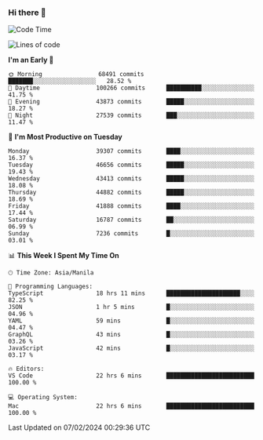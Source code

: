 ### Hi there 👋

<!--START_SECTION:waka-->
![Code Time](http://img.shields.io/badge/Code%20Time-4%2C842%20hrs%2042%20mins-blue)

![Lines of code](https://img.shields.io/badge/From%20Hello%20World%20I%27ve%20Written-108.7%20million%20lines%20of%20code-blue)

**I'm an Early 🐤** 

```text
🌞 Morning                68491 commits       ███████░░░░░░░░░░░░░░░░░░   28.52 % 
🌆 Daytime                100266 commits      ██████████░░░░░░░░░░░░░░░   41.75 % 
🌃 Evening                43873 commits       █████░░░░░░░░░░░░░░░░░░░░   18.27 % 
🌙 Night                  27539 commits       ███░░░░░░░░░░░░░░░░░░░░░░   11.47 % 
```
📅 **I'm Most Productive on Tuesday** 

```text
Monday                   39307 commits       ████░░░░░░░░░░░░░░░░░░░░░   16.37 % 
Tuesday                  46656 commits       █████░░░░░░░░░░░░░░░░░░░░   19.43 % 
Wednesday                43413 commits       █████░░░░░░░░░░░░░░░░░░░░   18.08 % 
Thursday                 44882 commits       █████░░░░░░░░░░░░░░░░░░░░   18.69 % 
Friday                   41888 commits       ████░░░░░░░░░░░░░░░░░░░░░   17.44 % 
Saturday                 16787 commits       ██░░░░░░░░░░░░░░░░░░░░░░░   06.99 % 
Sunday                   7236 commits        █░░░░░░░░░░░░░░░░░░░░░░░░   03.01 % 
```


📊 **This Week I Spent My Time On** 

```text
🕑︎ Time Zone: Asia/Manila

💬 Programming Languages: 
TypeScript               18 hrs 11 mins      █████████████████████░░░░   82.25 % 
JSON                     1 hr 5 mins         █░░░░░░░░░░░░░░░░░░░░░░░░   04.96 % 
YAML                     59 mins             █░░░░░░░░░░░░░░░░░░░░░░░░   04.47 % 
GraphQL                  43 mins             █░░░░░░░░░░░░░░░░░░░░░░░░   03.26 % 
JavaScript               42 mins             █░░░░░░░░░░░░░░░░░░░░░░░░   03.17 % 

🔥 Editors: 
VS Code                  22 hrs 6 mins       █████████████████████████   100.00 % 

💻 Operating System: 
Mac                      22 hrs 6 mins       █████████████████████████   100.00 % 
```


 Last Updated on 07/02/2024 00:29:36 UTC
<!--END_SECTION:waka-->


<!--
**rad182/rad182** is a ✨ _special_ ✨ repository because its `README.md` (this file) appears on your GitHub profile.

Here are some ideas to get you started:

- 🔭 I’m currently working on ...
- 🌱 I’m currently learning ...
- 👯 I’m looking to collaborate on ...
- 🤔 I’m looking for help with ...
- 💬 Ask me about ...
- 📫 How to reach me: ...
- 😄 Pronouns: ...
- ⚡ Fun fact: ...
-->
